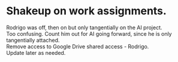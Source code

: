 # Shakeup on work assignments.  

Rodrigo was off, then on but only tangentially on the AI project.  
Too confusing. Count him out for AI going forward, since he is only tangentially attached.  
Remove access to Google Drive shared access - Rodrigo.  
Update later as needed.  

